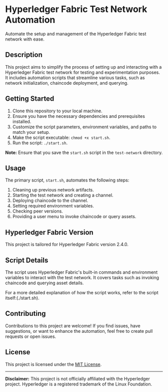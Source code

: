 # Hyperledger Fabric Test Network Automation

Automate the setup and management of the Hyperledger Fabric test network with ease.

## Description

This project aims to simplify the process of setting up and interacting with a Hyperledger Fabric test network for testing and experimentation purposes. It includes automation scripts that streamline various tasks, such as network initialization, chaincode deployment, and querying.

## Getting Started

1. Clone this repository to your local machine.
2. Ensure you have the necessary dependencies and prerequisites installed.
3. Customize the script parameters, environment variables, and paths to match your setup.
4. Make the script executable: `chmod +x start.sh`.
5. Run the script: `./start.sh`.

**Note:** Ensure that you save the `start.sh` script in the `test-network` directory.

## Usage

The primary script, `start.sh`, automates the following steps:

1. Cleaning up previous network artifacts.
2. Starting the test network and creating a channel.
3. Deploying chaincode to the channel.
4. Setting required environment variables.
5. Checking peer versions.
6. Providing a user menu to invoke chaincode or query assets.

## Hyperledger Fabric Version

This project is tailored for Hyperledger Fabric version 2.4.0.


## Script Details

The script uses Hyperledger Fabric's built-in commands and environment variables to interact with the test network. It covers tasks such as invoking chaincode and querying asset details.

For a more detailed explanation of how the script works, refer to the script itself:(./start.sh).

## Contributing

Contributions to this project are welcome! If you find issues, have suggestions, or want to enhance the automation, feel free to create pull requests or open issues.

## License

This project is licensed under the [MIT License](LICENSE).

---

**Disclaimer:** This project is not officially affiliated with the Hyperledger project. Hyperledger is a registered trademark of the Linux Foundation.
